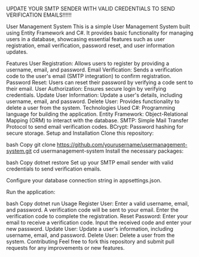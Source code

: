 UPDATE YOUR SMTP SENDER WITH VALID CREDENTIALS TO SEND VERIFICATION EMAILS!!!!!!


User Management System
This is a simple User Management System built using Entity Framework and C#. It provides basic functionality for managing users in a database, showcasing essential features such as user registration, email verification, password reset, and user information updates.

Features
User Registration: Allows users to register by providing a username, email, and password.
Email Verification: Sends a verification code to the user's email (SMTP integration) to confirm registration.
Password Reset: Users can reset their password by verifying a code sent to their email.
User Authorization: Ensures secure login by verifying credentials.
Update User Information: Update a user's details, including username, email, and password.
Delete User: Provides functionality to delete a user from the system.
Technologies Used
C#: Programming language for building the application.
Entity Framework: Object-Relational Mapping (ORM) to interact with the database.
SMTP: Simple Mail Transfer Protocol to send email verification codes.
BCrypt: Password hashing for secure storage.
Setup and Installation
Clone this repository:

bash
Copy
git clone https://github.com/yourusername/usermanagement-system.git
cd usermanagement-system
Install the necessary packages:

bash
Copy
dotnet restore
Set up your SMTP email sender with valid credentials to send verification emails.

Configure your database connection string in appsettings.json.

Run the application:

bash
Copy
dotnet run
Usage
Register User:
Enter a valid username, email, and password.
A verification code will be sent to your email.
Enter the verification code to complete the registration.
Reset Password:
Enter your email to receive a verification code.
Input the received code and enter your new password.
Update User:
Update a user's information, including username, email, and password.
Delete User:
Delete a user from the system.
Contributing
Feel free to fork this repository and submit pull requests for any improvements or new features.
